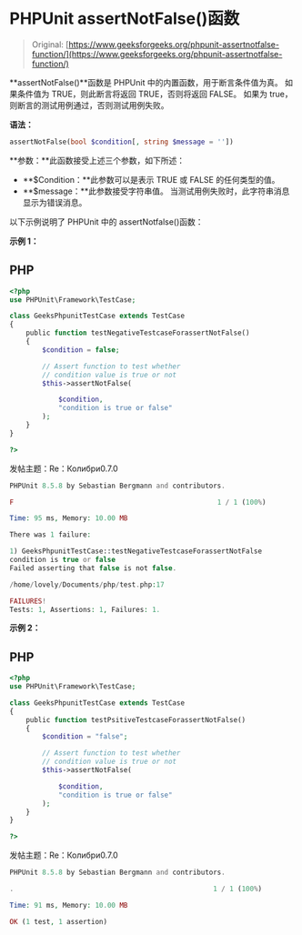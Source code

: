 # PHPUnit assertNotFalse()函数

> Original: [https://www.geeksforgeeks.org/phpunit-assertnotfalse-function/](https://www.geeksforgeeks.org/phpunit-assertnotfalse-function/)

**assertNotFalse()**函数是 PHPUnit 中的内置函数，用于断言条件值为真。 如果条件值为 TRUE，则此断言将返回 TRUE，否则将返回 FALSE。 如果为 true，则断言的测试用例通过，否则测试用例失败。

**语法：**

```php
assertNotFalse(bool $condition[, string $message = ''])

```

**参数：**此函数接受上述三个参数，如下所述：

*   **$Condition：**此参数可以是表示 TRUE 或 FALSE 的任何类型的值。
*   **$message：**此参数接受字符串值。 当测试用例失败时，此字符串消息显示为错误消息。

以下示例说明了 PHPUnit 中的 assertNotfalse()函数：

**示例 1：**

## PHP

```php
<?php 
use PHPUnit\Framework\TestCase; 

class GeeksPhpunitTestCase extends TestCase 
{ 
    public function testNegativeTestcaseForassertNotFalse()
    { 
        $condition = false;

        // Assert function to test whether
        // condition value is true or not 
        $this->assertNotFalse(

            $condition, 
            "condition is true or false"
        ); 
    } 
} 

?>
```

发帖主题：Re：Колибри0.7.0

```php
PHPUnit 8.5.8 by Sebastian Bergmann and contributors.

F                                                  1 / 1 (100%)

Time: 95 ms, Memory: 10.00 MB

There was 1 failure:

1) GeeksPhpunitTestCase::testNegativeTestcaseForassertNotFalse
condition is true or false
Failed asserting that false is not false.

/home/lovely/Documents/php/test.php:17

FAILURES!
Tests: 1, Assertions: 1, Failures: 1.

```

**示例 2：**

## PHP

```php
<?php 
use PHPUnit\Framework\TestCase; 

class GeeksPhpunitTestCase extends TestCase 
{ 
    public function testPsitiveTestcaseForassertNotFalse()
    { 
        $condition = "false";

        // Assert function to test whether
        // condition value is true or not 
        $this->assertNotFalse(

            $condition, 
            "condition is true or false"
        ); 
    } 
} 

?>
```

发帖主题：Re：Колибри0.7.0

```php
PHPUnit 8.5.8 by Sebastian Bergmann and contributors.

.                                                 1 / 1 (100%)

Time: 91 ms, Memory: 10.00 MB

OK (1 test, 1 assertion)

```